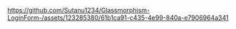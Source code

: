 

https://github.com/Sutanu1234/Glassmorphism-LoginForm-/assets/123285380/61b1ca91-c435-4e99-840a-e7906964a341

